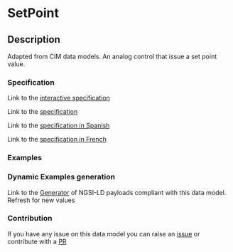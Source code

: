 # SetPoint

## Description 

Adapted from CIM data models. An analog control that issue a set point value.
### Specification

Link to the [interactive specification](https://swagger.lab.fiware.org/?url=https://smart-data-models.github.io/dataModel.EnergyCIM/SetPoint/swagger.yaml)

Link to the [specification](https://smart-data-models.github.io/dataModel.EnergyCIM/SetPoint/doc/spec.md)

Link to the [specification in Spanish](https://smart-data-models.github.io/dataModel.EnergyCIM/SetPoint/doc/spec_ES.md)

Link to the [specification in French](https://smart-data-models.github.io/dataModel.EnergyCIM/SetPoint/doc/spec_FR.md)
### Examples
### Dynamic Examples generation

Link to the [Generator](https://smartdatamodels.org/extra/ngsi-ld_generator_v0.91.php?schemaUrl=https://raw.githubusercontent.com/smart-data-models/dataModel.EnergyCIM/master/SetPoint/schema.json&email=info@smartdatamodels.org) of NGSI-LD payloads compliant with this data model. Refresh for new values
### Contribution

 If you have any issue on this data model you can raise an [issue](https://github.com/smart-data-models/dataModel.EnergyCIM/issues)  or contribute with a [PR](https://github.com/smart-data-models/dataModel.EnergyCIM/pulls)